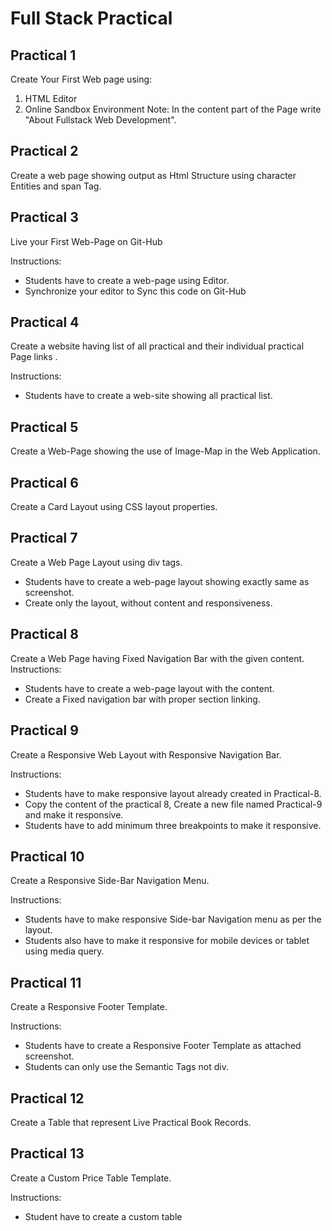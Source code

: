 # Full Stack Practical

## Practical 1

Create Your First Web page using:

1. HTML Editor
2. Online Sandbox Environment
   Note: In the content part of the Page write "About Fullstack Web Development".

## Practical 2

Create a web page showing output as Html Structure using character Entities and span Tag.

## Practical 3

Live your First Web-Page on Git-Hub

Instructions:

- Students have to create a web-page using Editor.
- Synchronize your editor to Sync this code on Git-Hub

## Practical 4

Create a website having list of all practical and their individual practical Page links .

Instructions:

- Students have to create a web-site showing all practical list.

## Practical 5

Create a Web-Page showing the use of Image-Map in the Web Application.

## Practical 6

Create a Card Layout using CSS layout properties.

## Practical 7

Create a Web Page Layout using div tags.

- Students have to create a web-page layout showing exactly same as screenshot.
- Create only the layout, without content and responsiveness.

## Practical 8

Create a Web Page having Fixed Navigation Bar with the given content.
Instructions:

- Students have to create a web-page layout with the content.
- Create a Fixed navigation bar with proper section linking.

## Practical 9

Create a Responsive Web Layout with Responsive Navigation Bar.

Instructions:

- Students have to make responsive layout already created in Practical-8.
- Copy the content of the practical 8, Create a new file named Practical-9 and make it responsive.
- Students have to add minimum three breakpoints to make it responsive.

## Practical 10

Create a Responsive Side-Bar Navigation Menu.

Instructions:

- Students have to make responsive Side-bar Navigation menu as per the layout.
- Students also have to make it responsive for mobile devices or tablet using media query.

## Practical 11

Create a Responsive Footer Template.

Instructions:

- Students have to create a Responsive Footer Template as attached screenshot.
- Students can only use the Semantic Tags not div.

## Practical 12

Create a Table that represent Live Practical Book Records.

## Practical 13

Create a Custom Price Table Template.

Instructions:

- Student have to create a custom table
